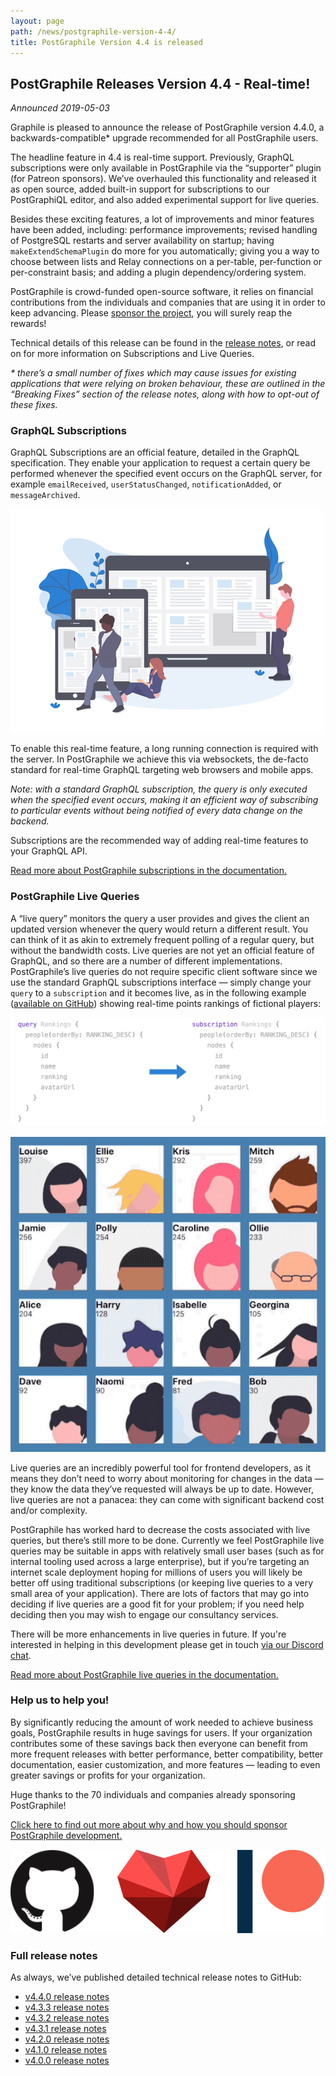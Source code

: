 ```yaml
---
layout: page
path: /news/postgraphile-version-4-4/
title: PostGraphile Version 4.4 is released
---
```


## PostGraphile Releases Version 4.4 - Real-time!

_Announced 2019-05-03_

<p class='intro'>
Graphile is pleased to announce the release of PostGraphile version 4.4.0, a backwards-compatible* upgrade recommended for all PostGraphile users.
</p>

The headline feature in 4.4 is real-time support. Previously, GraphQL subscriptions were only available in PostGraphile via the “supporter” plugin (for Patreon sponsors). We’ve overhauled this functionality and released it as open source, added built-in support for subscriptions to our PostGraphiQL editor, and also added experimental support for live queries.

Besides these exciting features, a lot of improvements and minor features have been added, including: performance improvements; revised handling of PostgreSQL restarts and server availability on startup; having `makeExtendSchemaPlugin` do more for you automatically; giving you a way to choose between lists and Relay connections on a per-table, per-function or per-constraint basis; and adding a plugin dependency/ordering system.

PostGraphile is crowd-funded open-source software, it relies on financial contributions from the individuals and companies that are using it in order to keep advancing. Please [sponsor the project](/sponsor/), you will surely reap the rewards!

Technical details of this release can be found in the [release notes](https://github.com/graphile/postgraphile/releases/tag/v4.4.0), or read on for more information on Subscriptions and Live Queries.

_\* there’s a small number of fixes which may cause issues for existing applications that were relying on broken behaviour, these are outlined in the “Breaking Fixes” section of the release notes, along with how to opt-out of these fixes._

### GraphQL Subscriptions

GraphQL Subscriptions are an official feature, detailed in the GraphQL specification. They enable your application to request a certain query be performed whenever the specified event occurs on the GraphQL server, for example `emailReceived`, `userStatusChanged`, `notificationAdded`, or `messageArchived`.

<div class="tc">
<img alt="Real-time subscriptions" src="/images/undraw_realtime.png" />
</div>

To enable this real-time feature, a long running connection is required with the server. In PostGraphile we achieve this via websockets, the de-facto standard for real-time GraphQL targeting web browsers and mobile apps.

_Note: with a standard GraphQL subscription, the query is only executed when the specified event occurs, making it an efficient way of subscribing to particular events without being notified of every data change on the backend._

Subscriptions are the recommended way of adding real-time features to your GraphQL API.

[Read more about PostGraphile subscriptions in the documentation.](/postgraphile/subscriptions/)

### PostGraphile Live Queries

A “live query” monitors the query a user provides and gives the client an updated version whenever the query would return a different result. You can think of it as akin to extremely frequent polling of a regular query, but without the bandwidth costs. Live queries are not yet an official feature of GraphQL, and so there are a number of different implementations. PostGraphile’s live queries do not require specific client software since we use the standard GraphQL subscriptions interface — simply change your `query` to a `subscription` and it becomes live, as in the following example ([available on GitHub](https://github.com/graphile/livesotope)) showing real-time points rankings of fictional players:

<div class="tc">
<img alt="Changing a query to a live query" src="/images/query2subscription.png" style="max-height: 230px" />
</div>

<p></p>

<div class="tc">
<img alt="Demo of live query" src="/images/live_demo_rankings.gif" />
</div>

Live queries are an incredibly powerful tool for frontend developers, as it means they don’t need to worry about monitoring for changes in the data — they know the data they’ve requested will always be up to date. However, live queries are not a panacea: they can come with significant backend cost and/or complexity.

PostGraphile has worked hard to decrease the costs associated with live queries, but there’s still more to be done. Currently we feel PostGraphile live queries may be suitable in apps with relatively small user bases (such as for internal tooling used across a large enterprise), but if you’re targeting an internet scale deployment hoping for millions of users you will likely be better off using traditional subscriptions (or keeping live queries to a very small area of your application). There are lots of factors that may go into deciding if live queries are a good fit for your problem; if you need help deciding then you may wish to engage our consultancy services.

There will be more enhancements in live queries in future. If you're interested in helping in this development please get in touch [via our Discord chat](http://discord.gg/graphile).

[Read more about PostGraphile live queries in the documentation.](/postgraphile/live-queries/)

### Help us to help you!

By significantly reducing the amount of work needed to achieve business goals, PostGraphile results in huge savings for users. If your organization contributes some of these savings back then everyone can benefit from more frequent releases with better performance, better compatibility, better documentation, easier customization, and more features — leading to even greater savings or profits for your organization.

Huge thanks to the 70 individuals and companies already sponsoring PostGraphile!

[Click here to find out more about why and how you should sponsor PostGraphile development.](/sponsor/)

<div class="tc">
<img alt="Real-time subscriptions" src="/images/thanks.png" />
</div>

### Full release notes

As always, we’ve published detailed technical release notes to GitHub:

- [v4.4.0 release notes](https://github.com/graphile/postgraphile/releases/tag/v4.4.0)
- [v4.3.3 release notes](https://github.com/graphile/postgraphile/releases/tag/v4.3.3)
- [v4.3.2 release notes](https://github.com/graphile/postgraphile/releases/tag/v4.3.2)
- [v4.3.1 release notes](https://github.com/graphile/postgraphile/releases/tag/v4.3.1)
- [v4.2.0 release notes](https://github.com/graphile/postgraphile/releases/tag/v4.2.0)
- [v4.1.0 release notes](https://github.com/graphile/postgraphile/releases/tag/v4.1.0)
- [v4.0.0 release notes](https://github.com/graphile/postgraphile/releases/tag/v4.0.0)
